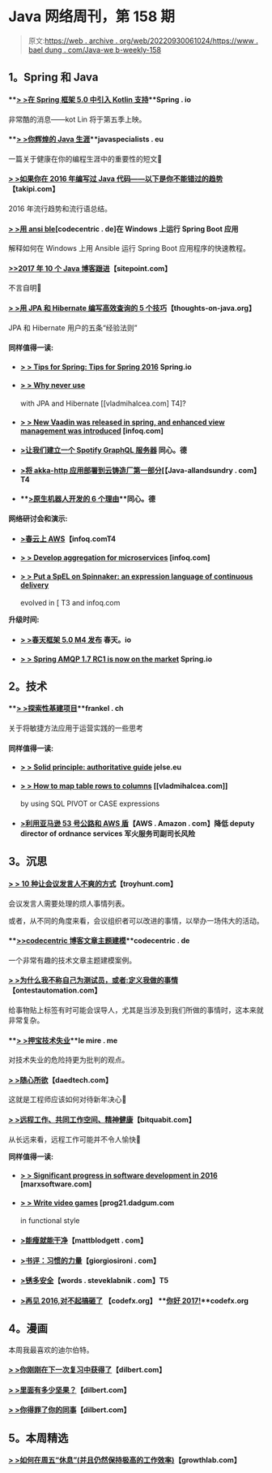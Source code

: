 # Java 网络周刊，第 158 期

> 原文:[https://web . archive . org/web/20220930061024/https://www . bael dung . com/Java-we b-weekly-158](https://web.archive.org/web/20220930061024/https://www.baeldung.com/java-web-weekly-158)

## **1。Spring 和 Java**

#### **[> >在 Spring 框架 5.0 中引入 Kotlin 支持](https://web.archive.org/web/20220926195532/https://spring.io/blog/2017/01/04/introducing-kotlin-support-in-spring-framework-5-0)**Spring . io

非常酷的消息——kot Lin 将于第五季上映。

#### **[> >你辉煌的 Java 生涯](https://web.archive.org/web/20220926195532/http://www.javaspecialists.eu/archive/Issue244.html)**javaspecialists . eu

一篇关于健康在你的编程生涯中的重要性的短文🙂

#### **[> >如果你在 2016 年编写过 Java 代码——以下是你不能错过的趋势](https://web.archive.org/web/20220926195532/http://blog.takipi.com/if-youve-written-java-code-in-2016-here-are-the-trends-you-couldnt-have-missed/)**【takipi.com】

2016 年流行趋势和流行语总结。

#### **[> >用 ansi ble](https://web.archive.org/web/20220926195532/https://blog.codecentric.de/en/2017/01/ansible-windows-spring-boot/)**[codecentric . de]在 Windows 上运行 Spring Boot 应用

解释如何在 Windows 上用 Ansible 运行 Spring Boot 应用程序的快速教程。

#### **[>>2017 年 10 个 Java 博客跟进](https://web.archive.org/web/20220926195532/https://www.sitepoint.com/10-java-blogs-follow-2017/)**【sitepoint.com】

不言自明🙂

#### **[> >用 JPA 和 Hibernate 编写高效查询的 5 个技巧](https://web.archive.org/web/20220926195532/http://www.thoughts-on-java.org/5-tips-write-efficient-queries-jpa-hibernate/)**【thoughts-on-java.org】

JPA 和 Hibernate 用户的五条“经验法则”

#### **同样值得一读:**

*   #### **[> > Tips for Spring: Tips for Spring 2016](https://web.archive.org/web/20220926195532/https://spring.io/blog/2016/12/28/spring-tips-spring-tips-2016)** Spring.io

*   #### **[> > Why never use](https://web.archive.org/web/20220926195532/https://vladmihalcea.com/2017/01/04/why-you-should-never-use-the-table-identifier-generator-with-jpa-and-hibernate/)**

    with JPA and Hibernate [[vladmihalcea.com] T4]?
*   #### **[> > New Vaadin was released in spring, and enhanced view management was introduced](https://web.archive.org/web/20220926195532/https://www.infoq.com/news/2016/12/vaadin-releases-vaadin-spring)** [infoq.com]

*   #### **[>让我们建立一个 Spotify GraphQL 服务器](https://web.archive.org/web/20220926195532/https://blog.codecentric.de/en/2017/01/lets-build-spotify-graphql-server/)** 同心。德

*   #### **[>将 akka-http 应用部署到云铸造厂第一部分](https://web.archive.org/web/20220926195532/http://www.java-allandsundry.com/2017/01/deploying-akka-http-app-to-cloud.html)**[【Java-allandsundry . com】T4

*   #### **[>原生机器人开发的 6 个理由](https://web.archive.org/web/20220926195532/https://blog.codecentric.de/en/2017/01/6-reasons-native-android-development/)**同心。德

**网络研讨会和演示:**

*   #### **[>春云上 AWS](https://web.archive.org/web/20220926195532/https://www.infoq.com/presentations/spring-cloud-aws)【infoq.comT4**

*   #### **[> > Develop aggregation for microservices](https://web.archive.org/web/20220926195532/https://www.infoq.com/presentations/aggregates-modular-microservices)** [infoq.com]

*   #### **[> > Put a SpEL on Spinnaker: an expression language of continuous delivery](https://web.archive.org/web/20220926195532/https://www.infoq.com/presentations/spinnaker-netflix)**

    evolved in [ T3 and infoq.com

**升级时间:**

*   #### **[> >春天框架 5.0 M4 发布](https://web.archive.org/web/20220926195532/https://spring.io/blog/2016/12/30/spring-framework-5-0-m4-released)** 春天。io

*   #### **[> > Spring AMQP 1.7 RC1 is now on the market](https://web.archive.org/web/20220926195532/https://spring.io/blog/2016/12/28/spring-amqp-1-7-rc1-available-now)** Spring.io

## **2。技术**

#### **[> >探索性基建项目](https://web.archive.org/web/20220926195532/https://blog.frankel.ch/exploratory-infrastructure-projects/)**frankel . ch

关于将敏捷方法应用于运营实践的一些思考

#### **同样值得一读:**

*   #### **[> > Solid principle: authoritative guide](https://web.archive.org/web/20220926195532/https://android.jlelse.eu/solid-principles-the-definitive-guide-75e30a284dea#.eo6ccbf3k)** jelse.eu

*   #### **[> > How to map table rows to columns](https://web.archive.org/web/20220926195532/https://vladmihalcea.com/2016/12/29/how-to-map-table-rows-to-columns-using-sql-pivot-or-case-expressions/)** [[vladmihalcea.com]]

    by using SQL PIVOT or CASE expressions
*   #### **[>利用亚马逊 53 号公路和 AWS 盾](https://web.archive.org/web/20220926195532/https://aws.amazon.com/blogs/aws/reduce-ddos-risks-using-amazon-route-53-and-aws-shield/)**【AWS . Amazon . com】降低 deputy director of ordnance services 军火服务司副司长风险

## **3。沉思**

#### **[> > 10 种让会议发言人不爽的方式](https://web.archive.org/web/20220926195532/https://www.troyhunt.com/10-ways-for-a-conference-to-upset-their-speakers/)**【troyhunt.com】

会议发言人需要处理的烦人事情列表。

或者，从不同的角度来看，会议组织者可以改进的事情，以举办一场伟大的活动。

#### **[>>codecentric 博客文章主题建模](https://web.archive.org/web/20220926195532/https://blog.codecentric.de/en/2017/01/topic-modeling-codecentric-blog-articles/)**codecentric . de

一个非常有趣的技术文章主题建模案例。

#### **[> >为什么我不称自己为测试员，或者:定义我做的事情](https://web.archive.org/web/20220926195532/http://www.ontestautomation.com/why-i-dont-call-myself-a-tester-or-defining-what-i-do/)**【ontestautomation.com】

给事物贴上标签有时可能会误导人，尤其是当涉及到我们所做的事情时，这本来就非常复杂。

#### **[> >押宝技术失业](https://web.archive.org/web/20220926195532/http://lemire.me/blog/2017/01/03/betting-against-techno-unemployment/)**le mire . me

对技术失业的危险持更为批判的观点。

#### **[> >随心所欲](https://web.archive.org/web/20220926195532/http://www.daedtech.com/resolutions-like-mean/)**【daedtech.com】

这就是工程师应该如何对待新年决心🙂

#### **[> >远程工作、共同工作空间、精神健康](https://web.archive.org/web/20220926195532/https://bitquabit.com/post/working-remotely-coworking-and-mental-health/)**【bitquabit.com】

从长远来看，远程工作可能并不令人愉快🙂

**同样值得一读:**

*   #### **[> > Significant progress in software development in 2016](https://web.archive.org/web/20220926195532/https://marxsoftware.blogspot.com/2016/12/big-news-2016.html)** [marxsoftware.com]

*   #### **[> > Write video games](https://web.archive.org/web/20220926195532/http://prog21.dadgum.com/228.html)** [prog21.dadgum.com

    in functional style
*   #### **[>能瘦就能干净](https://web.archive.org/web/20220926195532/http://www.mattblodgett.com/2016/12/if-you-can-lean-you-can-clean.html)**【mattblodgett . com】

*   #### **[>书评：习惯的力量](https://web.archive.org/web/20220926195532/http://www.giorgiosironi.com/2016/12/book-review-power-of-habit.html)**【giorgiosironi . com】

*   #### **[>锈多安全](https://web.archive.org/web/20220926195532/http://words.steveklabnik.com/rust-is-more-than-safety)**【words . steveklabnik . com】T5

*   #### **[>再见 2016,对不起搞砸了](https://web.archive.org/web/20220926195532/http://blog.codefx.org/meta/goodbye-2016/)** 【codefx.org】 **[你好 2017!](https://web.archive.org/web/20220926195532/http://blog.codefx.org/meta/hello-2017/)**codefx.org

## **4。漫画**

本周我最喜欢的迪尔伯特。

#### **[> >你刚刚在下一次复习中获得了](https://web.archive.org/web/20220926195532/http://dilbert.com/strip/2015-05-06)**【dilbert.com】

#### **[> >里面有多少坚果？](https://web.archive.org/web/20220926195532/http://dilbert.com/strip/2015-05-04)**【dilbert.com】

#### **[> >你得罪了你的同事](https://web.archive.org/web/20220926195532/http://dilbert.com/strip/2015-05-01)**【dilbert.com】

## **5。本周精选**

#### **[> >如何在周五“休息”(并且仍然保持极高的工作效率)](https://web.archive.org/web/20220926195532/http://growthlab.com/productivity-tips-for-fridays/)**【growthlab.com】